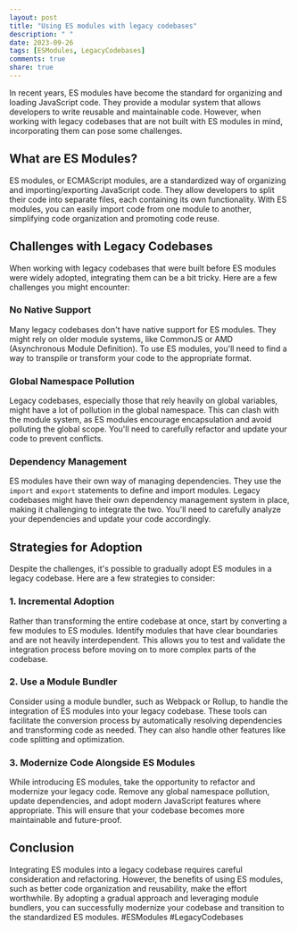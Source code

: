 ```yaml
---
layout: post
title: "Using ES modules with legacy codebases"
description: " "
date: 2023-09-26
tags: [ESModules, LegacyCodebases]
comments: true
share: true
---
```


In recent years, ES modules have become the standard for organizing and loading JavaScript code. They provide a modular system that allows developers to write reusable and maintainable code. However, when working with legacy codebases that are not built with ES modules in mind, incorporating them can pose some challenges.

## What are ES Modules?

ES modules, or ECMAScript modules, are a standardized way of organizing and importing/exporting JavaScript code. They allow developers to split their code into separate files, each containing its own functionality. With ES modules, you can easily import code from one module to another, simplifying code organization and promoting code reuse.

## Challenges with Legacy Codebases

When working with legacy codebases that were built before ES modules were widely adopted, integrating them can be a bit tricky. Here are a few challenges you might encounter:

### No Native Support

Many legacy codebases don't have native support for ES modules. They might rely on older module systems, like CommonJS or AMD (Asynchronous Module Definition). To use ES modules, you'll need to find a way to transpile or transform your code to the appropriate format.

### Global Namespace Pollution

Legacy codebases, especially those that rely heavily on global variables, might have a lot of pollution in the global namespace. This can clash with the module system, as ES modules encourage encapsulation and avoid polluting the global scope. You'll need to carefully refactor and update your code to prevent conflicts.

### Dependency Management

ES modules have their own way of managing dependencies. They use the `import` and `export` statements to define and import modules. Legacy codebases might have their own dependency management system in place, making it challenging to integrate the two. You'll need to carefully analyze your dependencies and update your code accordingly.

## Strategies for Adoption

Despite the challenges, it's possible to gradually adopt ES modules in a legacy codebase. Here are a few strategies to consider:

### 1. Incremental Adoption

Rather than transforming the entire codebase at once, start by converting a few modules to ES modules. Identify modules that have clear boundaries and are not heavily interdependent. This allows you to test and validate the integration process before moving on to more complex parts of the codebase.

### 2. Use a Module Bundler

Consider using a module bundler, such as Webpack or Rollup, to handle the integration of ES modules into your legacy codebase. These tools can facilitate the conversion process by automatically resolving dependencies and transforming code as needed. They can also handle other features like code splitting and optimization.

### 3. Modernize Code Alongside ES Modules

While introducing ES modules, take the opportunity to refactor and modernize your legacy code. Remove any global namespace pollution, update dependencies, and adopt modern JavaScript features where appropriate. This will ensure that your codebase becomes more maintainable and future-proof.

## Conclusion

Integrating ES modules into a legacy codebase requires careful consideration and refactoring. However, the benefits of using ES modules, such as better code organization and reusability, make the effort worthwhile. By adopting a gradual approach and leveraging module bundlers, you can successfully modernize your codebase and transition to the standardized ES modules. #ESModules #LegacyCodebases